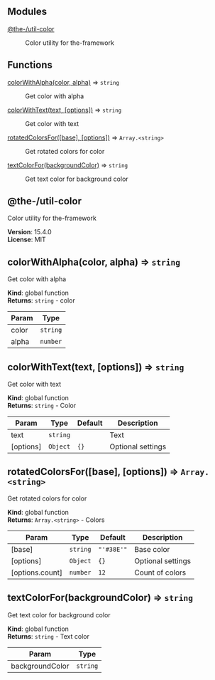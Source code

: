 <!--- Code generated by @the-/script-doc. DO NOT EDIT. -->

## Modules

<dl>
<dt><a href="#module_@the-/util-color">@the-/util-color</a></dt>
<dd><p>Color utility for the-framework</p>
</dd>
</dl>

## Functions

<dl>
<dt><a href="#colorWithAlpha">colorWithAlpha(color, alpha)</a> ⇒ <code>string</code></dt>
<dd><p>Get color with alpha</p>
</dd>
<dt><a href="#colorWithText">colorWithText(text, [options])</a> ⇒ <code>string</code></dt>
<dd><p>Get color with text</p>
</dd>
<dt><a href="#rotatedColorsFor">rotatedColorsFor([base], [options])</a> ⇒ <code>Array.&lt;string&gt;</code></dt>
<dd><p>Get rotated colors for color</p>
</dd>
<dt><a href="#textColorFor">textColorFor(backgroundColor)</a> ⇒ <code>string</code></dt>
<dd><p>Get text color for background color</p>
</dd>
</dl>

<a name="module_@the-/util-color"></a>

## @the-/util-color
Color utility for the-framework

**Version**: 15.4.0  
**License**: MIT  
<a name="colorWithAlpha"></a>

## colorWithAlpha(color, alpha) ⇒ <code>string</code>
Get color with alpha

**Kind**: global function  
**Returns**: <code>string</code> - color  

| Param | Type |
| --- | --- |
| color | <code>string</code> | 
| alpha | <code>number</code> | 

<a name="colorWithText"></a>

## colorWithText(text, [options]) ⇒ <code>string</code>
Get color with text

**Kind**: global function  
**Returns**: <code>string</code> - Color  

| Param | Type | Default | Description |
| --- | --- | --- | --- |
| text | <code>string</code> |  | Text |
| [options] | <code>Object</code> | <code>{}</code> | Optional settings |

<a name="rotatedColorsFor"></a>

## rotatedColorsFor([base], [options]) ⇒ <code>Array.&lt;string&gt;</code>
Get rotated colors for color

**Kind**: global function  
**Returns**: <code>Array.&lt;string&gt;</code> - Colors  

| Param | Type | Default | Description |
| --- | --- | --- | --- |
| [base] | <code>string</code> | <code>&quot;&#x27;#38E&#x27;&quot;</code> | Base color |
| [options] | <code>Object</code> | <code>{}</code> | Optional settings |
| [options.count] | <code>number</code> | <code>12</code> | Count of colors |

<a name="textColorFor"></a>

## textColorFor(backgroundColor) ⇒ <code>string</code>
Get text color for background color

**Kind**: global function  
**Returns**: <code>string</code> - Text color  

| Param | Type |
| --- | --- |
| backgroundColor | <code>string</code> |
